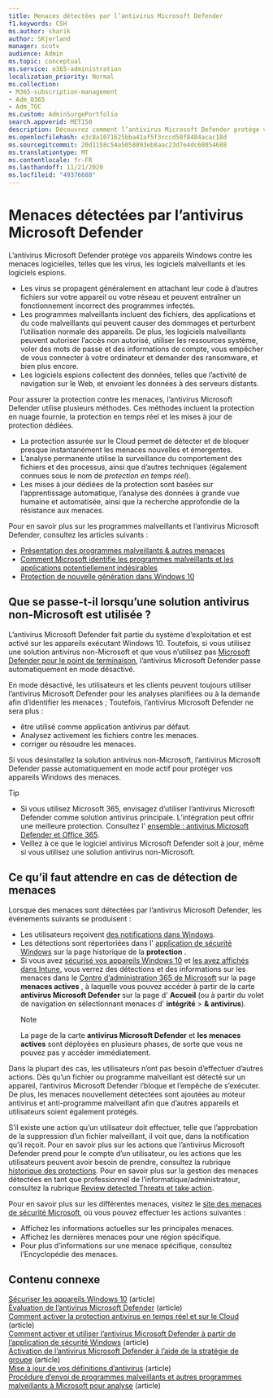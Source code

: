 ```yaml
---
title: Menaces détectées par l’antivirus Microsoft Defender
f1.keywords: CSH
ms.author: sharik
author: SKjerland
manager: scotv
audience: Admin
ms.topic: conceptual
ms.service: o365-administration
localization_priority: Normal
ms.collection:
- M365-subscription-management
- Adm_O365
- Adm_TOC
ms.custom: AdminSurgePortfolio
search.appverid: MET150
description: Découvrez comment l’antivirus Microsoft Defender protège vos appareils Windows contre les menaces logicielles, telles que les virus, les logiciels malveillants et les logiciels espions.
ms.openlocfilehash: e3c8a1071625bba41af5f3cccd50f8484acac18d
ms.sourcegitcommit: 20d1158c54a5058093eb8aac23d7e4dc68054688
ms.translationtype: MT
ms.contentlocale: fr-FR
ms.lasthandoff: 11/21/2020
ms.locfileid: "49376688"
---
```

# <a name="threats-detected-by-microsoft-defender-antivirus"></a>Menaces détectées par l’antivirus Microsoft Defender

L’antivirus Microsoft Defender protège vos appareils Windows contre les menaces logicielles, telles que les virus, les logiciels malveillants et les logiciels espions.

- Les virus se propagent généralement en attachant leur code à d’autres fichiers sur votre appareil ou votre réseau et peuvent entraîner un fonctionnement incorrect des programmes infectés.
- Les programmes malveillants incluent des fichiers, des applications et du code malveillants qui peuvent causer des dommages et perturbent l’utilisation normale des appareils. De plus, les logiciels malveillants peuvent autoriser l’accès non autorisé, utiliser les ressources système, voler des mots de passe et des informations de compte, vous empêcher de vous connecter à votre ordinateur et demander des ransomware, et bien plus encore.
- Les logiciels espions collectent des données, telles que l’activité de navigation sur le Web, et envoient les données à des serveurs distants.
 
Pour assurer la protection contre les menaces, l’antivirus Microsoft Defender utilise plusieurs méthodes. Ces méthodes incluent la protection en nuage fournie, la protection en temps réel et les mises à jour de protection dédiées.

- La protection assurée sur le Cloud permet de détecter et de bloquer presque instantanément les menaces nouvelles et émergentes.
- L’analyse permanente utilise la surveillance du comportement des fichiers et des processus, ainsi que d’autres techniques (également connues sous le nom de *protection en temps réel*).
- Les mises à jour dédiées de la protection sont basées sur l’apprentissage automatique, l’analyse des données à grande vue humaine et automatisée, ainsi que la recherche approfondie de la résistance aux menaces. 

Pour en savoir plus sur les programmes malveillants et l’antivirus Microsoft Defender, consultez les articles suivants : 

- [Présentation des programmes malveillants & autres menaces](/windows/security/threat-protection/intelligence/understanding-malware)
- [Comment Microsoft identifie les programmes malveillants et les applications potentiellement indésirables](/windows/security/threat-protection/intelligence/criteria)
- [Protection de nouvelle génération dans Windows 10](/windows/security/threat-protection/microsoft-defender-antivirus/microsoft-defender-antivirus-in-windows-10)

## <a name="what-happens-when-a-non-microsoft-antivirus-solution-is-used"></a>Que se passe-t-il lorsqu’une solution antivirus non-Microsoft est utilisée ? 

L’antivirus Microsoft Defender fait partie du système d’exploitation et est activé sur les appareils exécutant Windows 10. Toutefois, si vous utilisez une solution antivirus non-Microsoft et que vous n’utilisez pas [Microsoft Defender pour le point de terminaison](/windows/security/threat-protection/microsoft-defender-atp/microsoft-defender-advanced-threat-protection), l’antivirus Microsoft Defender passe automatiquement en mode désactivé.  

En mode désactivé, les utilisateurs et les clients peuvent toujours utiliser l’antivirus Microsoft Defender pour les analyses planifiées ou à la demande afin d’identifier les menaces ; Toutefois, l’antivirus Microsoft Defender ne sera plus :

- être utilisé comme application antivirus par défaut.
- Analysez activement les fichiers contre les menaces.
- corriger ou résoudre les menaces.

Si vous désinstallez la solution antivirus non-Microsoft, l’antivirus Microsoft Defender passe automatiquement en mode actif pour protéger vos appareils Windows des menaces.

> [!TIP]
> - Si vous utilisez Microsoft 365, envisagez d’utiliser l’antivirus Microsoft Defender comme solution antivirus principale. L’intégration peut offrir une meilleure protection. Consultez l' [ensemble : antivirus Microsoft Defender et Office 365](/windows/security/threat-protection/microsoft-defender-antivirus/office-365-microsoft-defender-antivirus).
> - Veillez à ce que le logiciel antivirus Microsoft Defender soit à jour, même si vous utilisez une solution antivirus non-Microsoft.

## <a name="what-to-expect-when-threats-are-detected"></a>Ce qu’il faut attendre en cas de détection de menaces

Lorsque des menaces sont détectées par l’antivirus Microsoft Defender, les événements suivants se produisent :

- Les utilisateurs reçoivent [des notifications dans Windows](https://support.microsoft.com/windows/8942c744-6198-fe56-4639-34320cf9444e). 
- Les détections sont répertoriées dans l' [application de sécurité Windows](/windows/security/threat-protection/windows-defender-security-center/windows-defender-security-center) sur la page historique de la **protection** .  
- Si vous avez [sécurisé vos appareils Windows 10](secure-win-10-pcs.md) et [les avez affichés dans Intune](/mem/intune/enrollment/windows-enrollment-methods), vous verrez des détections et des informations sur les menaces dans le <a href="https://go.microsoft.com/fwlink/p/?linkid=2024339" target="_blank">Centre d’administration 365 de Microsoft</a> sur la page **menaces actives** , à laquelle vous pouvez accéder à partir de la carte **antivirus Microsoft Defender** sur la page d' **Accueil** (ou à partir du volet de navigation en sélectionnant menaces d' **intégrité**  >  **& antivirus**).
    > [!NOTE]
    > La page de la carte **antivirus Microsoft Defender** et **les menaces actives** sont déployées en plusieurs phases, de sorte que vous ne pouvez pas y accéder immédiatement.

Dans la plupart des cas, les utilisateurs n’ont pas besoin d’effectuer d’autres actions. Dès qu’un fichier ou programme malveillant est détecté sur un appareil, l’antivirus Microsoft Defender l’bloque et l’empêche de s’exécuter. De plus, les menaces nouvellement détectées sont ajoutées au moteur antivirus et anti-programme malveillant afin que d’autres appareils et utilisateurs soient également protégés.  

S’il existe une action qu’un utilisateur doit effectuer, telle que l’approbation de la suppression d’un fichier malveillant, il voit que, dans la notification qu’il reçoit. Pour en savoir plus sur les actions que l’antivirus Microsoft Defender prend pour le compte d’un utilisateur, ou les actions que les utilisateurs peuvent avoir besoin de prendre, consultez la rubrique [historique des protections](https://support.microsoft.com/office/f1e5fd95-09b4-46d1-b8c7-1059a1e09708). Pour en savoir plus sur la gestion des menaces détectées en tant que professionnel de l’informatique/administrateur, consultez la rubrique [Review detected Threats et take action](review-threats-take-action.md).

Pour en savoir plus sur les différentes menaces, visitez le <a href="https://www.microsoft.com/wdsi/threats" target="_blank">site des menaces de sécurité Microsoft</a>, où vous pouvez effectuer les actions suivantes : 

- Affichez les informations actuelles sur les principales menaces.
- Affichez les dernières menaces pour une région spécifique.
- Pour plus d’informations sur une menace spécifique, consultez l’Encyclopédie des menaces.

## <a name="related-content"></a>Contenu connexe

[Sécuriser les appareils Windows 10](secure-windows-10-devices.md) (article) \
[Évaluation de l’antivirus Microsoft Defender](/windows/security/threat-protection/microsoft-defender-antivirus/evaluate-microsoft-defender-antivirus) (article) \
[Comment activer la protection antivirus en temps réel et sur le Cloud](/mem/intune/user-help/turn-on-defender-windows#turn-on-real-time-and-cloud-delivered-protection) (article) \
[Comment activer et utiliser l’antivirus Microsoft Defender à partir de l’application de sécurité Windows](/windows/security/threat-protection/microsoft-defender-antivirus/microsoft-defender-security-center-antivirus) (article) \
[Activation de l’antivirus Microsoft Defender à l’aide de la stratégie de groupe](/mem/intune/user-help/turn-on-defender-windows#turn-on-windows-defender) (article) \
[Mise à jour de vos définitions d’antivirus](/mem/intune/user-help/turn-on-defender-windows#update-your-antivirus-definitions) (article) \
[Procédure d’envoi de programmes malveillants et autres programmes malveillants à Microsoft pour analyse](/microsoft-365/security/office-365-security/submitting-malware-and-non-malware-to-microsoft-for-analysis) (article)